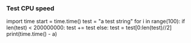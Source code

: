 ### Test CPU speed 
import time
start = time.time()
test = "a test string"
for i in range(100):
    if len(test) < 200000000:
        test += test
    else:
        test = test[0:len(test)//2]
print(time.time() - a)
